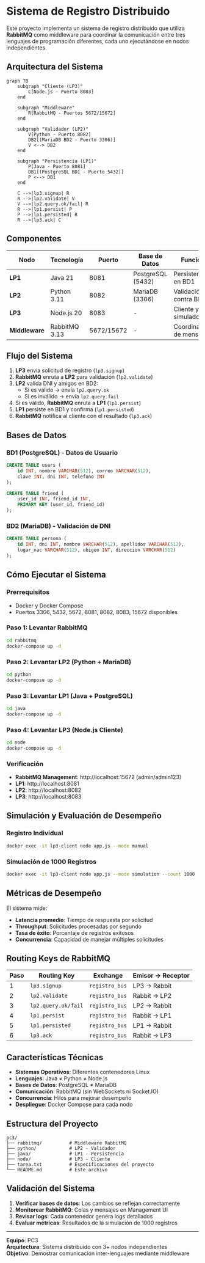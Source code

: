 # Sistema de Registro Distribuido

Este proyecto implementa un sistema de registro distribuido que utiliza **RabbitMQ** como middleware para coordinar la comunicación entre tres lenguajes de programación diferentes, cada uno ejecutándose en nodos independientes.

## Arquitectura del Sistema

```mermaid
graph TB
    subgraph "Cliente (LP3)"
        C[Node.js - Puerto 8083]
    end
    
    subgraph "Middleware"
        R[RabbitMQ - Puertos 5672/15672]
    end
    
    subgraph "Validador (LP2)"
        V[Python - Puerto 8082]
        DB2[(MariaDB BD2 - Puerto 3306)]
        V <--> DB2
    end
    
    subgraph "Persistencia (LP1)"
        P[Java - Puerto 8081]
        DB1[(PostgreSQL BD1 - Puerto 5432)]
        P <--> DB1
    end
    
    C -->|lp3.signup| R
    R -->|lp2.validate| V
    V -->|lp2.query.ok/fail| R
    R -->|lp1.persist| P
    P -->|lp1.persisted| R
    R -->|lp3.ack| C
```

## Componentes

| Nodo | Tecnología | Puerto | Base de Datos | Función |
|------|------------|--------|---------------|---------|
| **LP1** | Java 21 | 8081 | PostgreSQL (5432) | Persistencia en BD1 |
| **LP2** | Python 3.11 | 8082 | MariaDB (3306) | Validación contra BD2 |
| **LP3** | Node.js 20 | 8083 | - | Cliente y simulador |
| **Middleware** | RabbitMQ 3.13 | 5672/15672 | - | Coordinación de mensajes |

## Flujo del Sistema

1. **LP3** envía solicitud de registro (`lp3.signup`)
2. **RabbitMQ** enruta a **LP2** para validación (`lp2.validate`)
3. **LP2** valida DNI y amigos en BD2:
   - Si es válido → envía `lp2.query.ok`
   - Si es inválido → envía `lp2.query.fail`
4. Si es válido, **RabbitMQ** enruta a **LP1** (`lp1.persist`)
5. **LP1** persiste en BD1 y confirma (`lp1.persisted`)
6. **RabbitMQ** notifica al cliente con el resultado (`lp3.ack`)

## Bases de Datos

### BD1 (PostgreSQL) - Datos de Usuario
```sql
CREATE TABLE users (
    id INT, nombre VARCHAR(512), correo VARCHAR(512),
    clave INT, dni INT, telefono INT
);

CREATE TABLE friend (
    user_id INT, friend_id INT,
    PRIMARY KEY (user_id, friend_id)
);
```

### BD2 (MariaDB) - Validación de DNI
```sql
CREATE TABLE persona (
    id INT, dni INT, nombre VARCHAR(512), apellidos VARCHAR(512),
    lugar_nac VARCHAR(512), ubigeo INT, direccion VARCHAR(512)
);
```

## Cómo Ejecutar el Sistema

### Prerrequisitos
- Docker y Docker Compose
- Puertos 3306, 5432, 5672, 8081, 8082, 8083, 15672 disponibles

### Paso 1: Levantar RabbitMQ
```bash
cd rabbitmq
docker-compose up -d
```

### Paso 2: Levantar LP2 (Python + MariaDB)
```bash
cd python
docker-compose up -d
```

### Paso 3: Levantar LP1 (Java + PostgreSQL)
```bash
cd java
docker-compose up -d
```

### Paso 4: Levantar LP3 (Node.js Cliente)
```bash
cd node
docker-compose up -d
```

### Verificación
- **RabbitMQ Management**: http://localhost:15672 (admin/admin123)
- **LP1**: http://localhost:8081
- **LP2**: http://localhost:8082  
- **LP3**: http://localhost:8083

## Simulación y Evaluación de Desempeño

### Registro Individual
```bash
docker exec -it lp3-client node app.js --mode manual
```

### Simulación de 1000 Registros
```bash
docker exec -it lp3-client node app.js --mode simulation --count 1000
```

## Métricas de Desempeño

El sistema mide:
- **Latencia promedio**: Tiempo de respuesta por solicitud
- **Throughput**: Solicitudes procesadas por segundo
- **Tasa de éxito**: Porcentaje de registros exitosos
- **Concurrencia**: Capacidad de manejar múltiples solicitudes

## Routing Keys de RabbitMQ

| Paso | Routing Key | Exchange | Emisor → Receptor |
|------|-------------|----------|-------------------|
| 1 | `lp3.signup` | `registro_bus` | LP3 → Rabbit |
| 2 | `lp2.validate` | `registro_bus` | Rabbit → LP2 |
| 3 | `lp2.query.ok/fail` | `registro_bus` | LP2 → Rabbit |
| 4 | `lp1.persist` | `registro_bus` | Rabbit → LP1 |
| 5 | `lp1.persisted` | `registro_bus` | LP1 → Rabbit |
| 6 | `lp3.ack` | `registro_bus` | Rabbit → LP3 |

## Características Técnicas

- **Sistemas Operativos**: Diferentes contenedores Linux
- **Lenguajes**: Java ≠ Python ≠ Node.js
- **Bases de Datos**: PostgreSQL ≠ MariaDB
- **Comunicación**: RabbitMQ (sin WebSockets ni Socket.IO)
- **Concurrencia**: Hilos para mejorar desempeño
- **Despliegue**: Docker Compose para cada nodo

## Estructura del Proyecto

```
pc3/
├── rabbitmq/          # Middleware RabbitMQ
├── python/            # LP2 - Validador
├── java/              # LP1 - Persistencia  
├── node/              # LP3 - Cliente
├── tarea.txt          # Especificaciones del proyecto
└── README.md          # Este archivo
```

## Validación del Sistema

1. **Verificar bases de datos**: Los cambios se reflejan correctamente
2. **Monitorear RabbitMQ**: Colas y mensajes en Management UI
3. **Revisar logs**: Cada contenedor genera logs detallados
4. **Evaluar métricas**: Resultados de la simulación de 1000 registros

---

**Equipo**: PC3  
**Arquitectura**: Sistema distribuido con 3+ nodos independientes  
**Objetivo**: Demostrar comunicación inter-lenguajes mediante middleware 